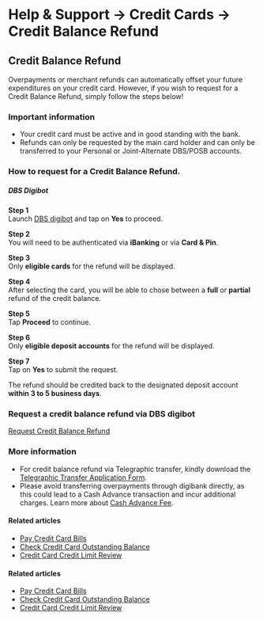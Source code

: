# Help & Support -> Credit Cards -> Credit Balance Refund

## Credit Balance Refund

Overpayments or merchant refunds can automatically offset your future expenditures on your credit card. However, if you wish to request for a Credit Balance Refund, simply follow the steps below!

### Important information

  * Your credit card must be active and in good standing with the bank.
  * Refunds can only be requested by the main card holder and can only be transferred to your Personal or Joint-Alternate DBS/POSB accounts.



### How to request for a Credit Balance Refund.

#####  DBS Digibot

**Step 1**  
Launch [DBS digibot](https://chatbanking.dbs.com/mbsg/GCE/H700HS002) and tap on **Yes** to proceed. 

**Step 2**  
You will need to be authenticated via **iBanking** or via **Card & Pin**. 

**Step 3**  
Only **eligible cards** for the refund will be displayed. 

**Step 4**  
After selecting the card, you will be able to chose between a **full** or **partial** refund of the credit balance. 

**Step 5**  
Tap **Proceed** to continue. 

**Step 6**  
Only **eligible deposit accounts** for the refund will be displayed. 

**Step 7**  
Tap on **Yes** to submit the request.   
  
The refund should be credited back to the designated deposit account **within 3 to 5 business days**. 

### Request a credit balance refund via DBS digibot

  
[Request Credit Balance Refund](https://chatbanking.dbs.com/mbsg/GCE/S827HS001)

### More information

  * For credit balance refund via Telegraphic transfer, kindly download the [Telegraphic Transfer Application Form](https://www.dbs.com.sg/iwov-resources/pdf/forms/ttapplication.pdf).
  * Please avoid transferring overpayments through digibank directly, as this could lead to a Cash Advance transaction and incur additional charges. Learn more about [Cash Advance Fee](https://www.dbs.com.sg/personal/support/card-charges-and-fees-cash-advance-fee.html). 



#### Related articles

  * [Pay Credit Card Bills](https://www.dbs.com.sg/personal/support/card-payment-pay-credit-card-bills.html)
  * [Check Credit Card Outstanding Balance](https://www.dbs.com.sg/personal/support/card-payment-outstanding-balance.html)
  * [Credit Card Credit Limit Review](https://www.dbs.com.sg/personal/cards/card-services/credit-limit-review)



#### Related articles

  * [Pay Credit Card Bills](https://www.dbs.com.sg/personal/support/card-payment-pay-credit-card-bills.html)
  * [Check Credit Card Outstanding Balance](https://www.dbs.com.sg/personal/support/card-payment-outstanding-balance.html)
  * [Credit Card Credit Limit Review](https://www.dbs.com.sg/personal/cards/card-services/credit-limit-review)



